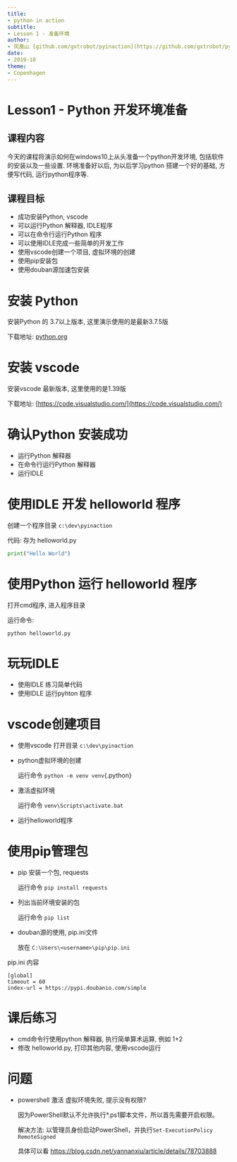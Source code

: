 ```yaml
---
title:
- python in action
subtitle:
- Lesson 1 - 准备环境
author:
- 凤凰山 [github.com/gxtrobot/pyinaction](https://github.com/gxtrobot/pyinaction)
date:
- 2019-10
theme:
- Copenhagen
---
```


# Lesson1 - Python 开发环境准备

## 课程内容
今天的课程将演示如何在windows10上从头准备一个python开发环境, 包括软件的安装以及一些设置. 环境准备好以后, 为以后学习python 搭建一个好的基础, 方便写代码, 运行python程序等.


## 课程目标
- 成功安装Python, vscode
- 可以运行Python 解释器, IDLE程序
- 可以在命令行运行Python 程序
- 可以使用IDLE完成一些简单的开发工作
- 使用vscode创建一个项目, 虚拟环境的创建
- 使用pip安装包
- 使用douban源加速包安装

# 安装 Python

安装Python 的 3.7以上版本, 这里演示使用的是最新3.7.5版

下载地址: [python.org](python.org)

# 安装 vscode

安装vscode 最新版本, 这里使用的是1.39版

下载地址: [https://code.visualstudio.com/](https://code.visualstudio.com/)


# 确认Python 安装成功

- 运行Python 解释器
- 在命令行运行Python 解释器
- 运行IDLE

# 使用IDLE 开发 helloworld 程序

创建一个程序目录 `c:\dev\pyinaction`

代码: 存为 helloworld.py
```python
print("Hello World")
```

# 使用Python 运行 helloworld 程序

打开cmd程序, 进入程序目录

运行命令:
```shell
python helloworld.py
```

# 玩玩IDLE

- 使用IDLE 练习简单代码
- 使用IDLE 运行pyhton 程序

# vscode创建项目

- 使用vscode 打开目录 `c:\dev\pyinaction`

- python虚拟环境的创建

   运行命令 `python -m venv venv`{.python}

- 激活虚拟环境

   运行命令 `venv\Scripts\activate.bat `

- 运行helloworld程序

# 使用pip管理包

- pip 安装一个包, requests

   运行命令 `pip install requests `

- 列出当前环境安装的包

   运行命令 `pip list `

- douban源的使用, pip.ini文件

   放在 `C:\Users\<username>\pip\pip.ini`

pip.ini 内容
```
[global]
timeout = 60
index-url = https://pypi.doubanio.com/simple
```

# 课后练习

- cmd命令行使用python 解释器, 执行简单算术运算, 例如 1+2
- 修改 helloworld.py, 打印其他内容, 使用vscode运行

# 问题

- powershell 激活 虚拟环境失败, 提示没有权限?

   因为PowerShell默认不允许执行*.ps1脚本文件，所以首先需要开启权限。

   解决方法: 以管理员身份启动PowerShell，并执行`Set-ExecutionPolicy RemoteSigned`

   具体可以看 https://blog.csdn.net/yannanxiu/article/details/78703888